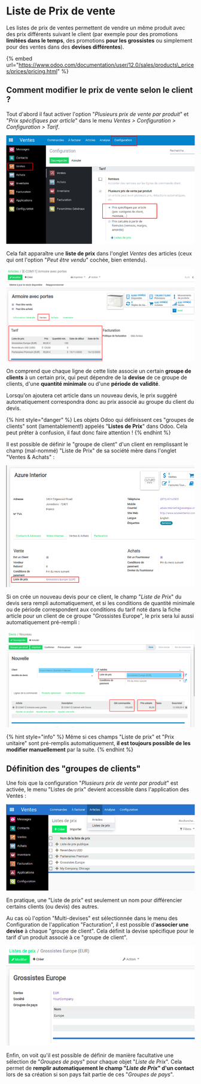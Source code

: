 # Liste de Prix de vente

Les listes de prix de ventes permettent de vendre un même produit avec des prix différents suivant le client \(par exemple pour des promotions **limitées dans le temps**, des promotions **pour les grossistes** ou simplement pour des ventes dans des **devises différentes**\).

{% embed url="https://www.odoo.com/documentation/user/12.0/sales/products\_prices/prices/pricing.html" %}

## Comment modifier le prix de vente selon le client ?

Tout d'abord il faut activer l'option "_Plusieurs prix de vente par produit_" et "_Prix spécifiques par article_" dans le menu _Ventes &gt; Configuration &gt; Configuration &gt; Tarif_.

![](../.gitbook/assets/image%20%2885%29.png)

Cela fait apparaître une **liste de prix** dans l'onglet _Ventes_ des articles \(ceux qui ont l'option "_Peut être vendu_" cochée, bien entendu\).

![](../.gitbook/assets/image%20%2889%29.png)

On comprend que chaque ligne de cette liste associe un certain **groupe de clients** à un certain prix, qui peut dépendre de la **devise** de ce groupe de clients, d'une **quantité minimale** ou d'une **période de validité**.

Lorsqu'on ajoutera cet article dans un nouveau devis, le prix suggéré automatiquement correspondra donc au prix associé au groupe du client du devis.

{% hint style="danger" %}
Les objets Odoo qui définissent ces "groupes de clients" sont \(lamentablement!\) appelés "**Listes de Prix**" dans Odoo. Cela peut prêter à confusion, il faut donc faire attention ! 
{% endhint %}

Il est possible de définir le "groupe de client" d'un client en remplissant le champ \(mal-nommé\) "Liste de Prix" de sa société mère dans l'onglet "Ventes & Achats" :

![](../.gitbook/assets/image%20%2882%29.png)

Si on crée un nouveau devis pour ce client, le champ "_Liste de Prix_" du devis sera rempli automatiquement, et si les conditions de quantité minimale ou de période correspondent aux conditions du tarif noté dans la fiche article pour un client de ce groupe "Grossistes Europe", le prix sera lui aussi automatiquement pré-rempli :

![](../.gitbook/assets/image%20%2883%29.png)

{% hint style="info" %}
Même si ces champs "Liste de prix" et "Prix unitaire" sont pré-remplis automatiquement, **il est toujours possible de les modifier manuellement** par la suite.
{% endhint %}

## Définition des "groupes de clients"

Une fois que la configuration "_Plusieurs prix de vente par produit_" est activée, le menu "Listes de prix" devient accessible dans l'application des Ventes :

![](../.gitbook/assets/image%20%2879%29.png)

En pratique, une "Liste de prix" est seulement un nom pour différencier certains clients \(ou devis\) des autres.

Au cas où l'option "Multi-devises" est sélectionnée dans le menu des Configuration de l'application "Facturation", il est possible d'**associer une devise** à chaque "groupe de client". Cela définit la devise spécifique pour le tarif d'un produit associé à ce "groupe de client".

![](../.gitbook/assets/image%20%2891%29.png)

Enfin, on voit qu'il est possible de définir de manière facultative une sélection de "_Groupes de pays_" pour chaque objet "_Liste de Prix_". Cela permet de **remplir automatiquement le champ "**_**Liste de Prix**_**" d'un contact** lors de sa création si son pays fait partie de ces "_Groupes de pays_".

